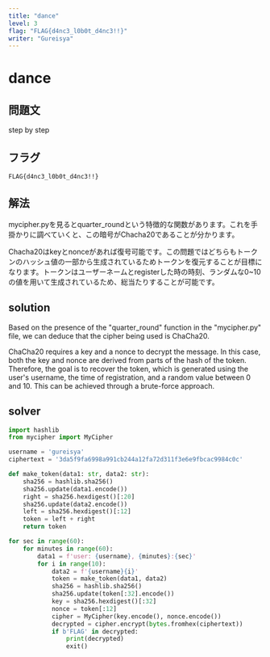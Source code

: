```yaml
---
title: "dance"
level: 3
flag: "FLAG{d4nc3_l0b0t_d4nc3!!}"
writer: "Gureisya"
---
```

# dance

## 問題文
step by step

## フラグ
`FLAG{d4nc3_l0b0t_d4nc3!!}`

## 解法
mycipher.pyを見るとquarter_roundという特徴的な関数があります。これを手掛かりに調べていくと、この暗号がChacha20であることが分かります。

Chacha20はkeyとnonceがあれば復号可能です。この問題ではどちらもトークンのハッシュ値の一部から生成されているためトークンを復元することが目標になります。トークンはユーザーネームとregisterした時の時刻、ランダムな0~10の値を用いて生成されているため、総当たりすることが可能です。

## solution
Based on the presence of the "quarter_round" function in the "mycipher.py" file, we can deduce that the cipher being used is ChaCha20.

ChaCha20 requires a key and a nonce to decrypt the message. In this case, both the key and nonce are derived from parts of the hash of the token. Therefore, the goal is to recover the token, which is generated using the user's username, the time of registration, and a random value between 0 and 10. This can be achieved through a brute-force approach.

## solver
```py
import hashlib
from mycipher import MyCipher

username = 'gureisya'
ciphertext = '3da5f9fa6998a991cb244a12fa72d311f3e6e9fbcac9984c0c'

def make_token(data1: str, data2: str):
    sha256 = hashlib.sha256()
    sha256.update(data1.encode())
    right = sha256.hexdigest()[:20]
    sha256.update(data2.encode())
    left = sha256.hexdigest()[:12]
    token = left + right
    return token

for sec in range(60):
    for minutes in range(60):
        data1 = f'user: {username}, {minutes}:{sec}'
        for i in range(10):
            data2 = f'{username}{i}'
            token = make_token(data1, data2)
            sha256 = hashlib.sha256()
            sha256.update(token[:32].encode())
            key = sha256.hexdigest()[:32]
            nonce = token[:12]
            cipher = MyCipher(key.encode(), nonce.encode())
            decrypted = cipher.encrypt(bytes.fromhex(ciphertext))
            if b'FLAG' in decrypted:
                print(decrypted)
                exit()
```
